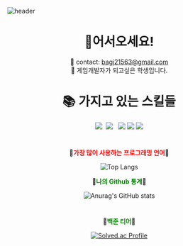 ![header](https://capsule-render.vercel.app/api?type=waving&animation=scaleIn&color=gradient&height=300&section=header&text=Parkjung2016's%20Github&fontSize=55&fontAlign=60&stroke=00FF00&strokeWidth=.6)

<div align="center">

# 🎉**어서오세요!**
💌 contact: bagj21563@gmail.com  
🎩 게임개발자가 되고싶은 학생입니다.

# 📚 가지고 있는 스킬들
<p><img src="https://img.shields.io/badge/C-black.svg?style=flat&logo=C&logoColor=white">&nbsp;&nbsp;<img src="https://img.shields.io/badge/CSharp-gray.svg?style=flat&logo=c#">&nbsp;&nbsp; <img src="https://img.shields.io/badge/C++-239DFF.svg?style=flat&logo=c%2B%2B&logoColor=00599C"> <img src="https://img.shields.io/badge/Unity-gray.svg?style=flat&logo=Unity"> <img src="https://img.shields.io/badge/PhotoShop-gray.svg?style=flat&logo=adobephotoshop"></p>

#

🍅<span style="color:red">**가장 많이 사용하는 프로그래밍 언어**</span>🍅


![Top Langs](https://github-readme-stats-sigma-five.vercel.app/api/top-langs/?username=Parkjung2016&layout=compact&theme=tokyonight)

🥝<span style="color:green">**나의 Github 통계**</span>🥝 

![Anurag's GitHub stats](https://github-readme-stats-sigma-five.vercel.app/api?username=Parkjung2016&show_icons=true&theme=radical)
#

🥮<span style="color:green">**백준 티어**</span>🥮


[![Solved.ac Profile](http://mazassumnida.wtf/api/v2/generate_badge?boj=Parkjung2016)](https://solved.ac/Parkjung2016/)
</div>

